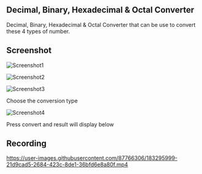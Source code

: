 ## Decimal, Binary, Hexadecimal & Octal Converter

Decimal, Binary, Hexadecimal & Octal Converter that can be use to convert these 4 types of number.

## Screenshot
![Screenshot1](https://user-images.githubusercontent.com/87766306/183295919-62f27f82-02f6-4fb1-8e60-7bb87a26d183.PNG)

![Screenshot2](https://user-images.githubusercontent.com/87766306/183295943-f71d8b04-931e-4f89-8940-edb2b65a7ef1.PNG)

![Screenshot3](https://user-images.githubusercontent.com/87766306/183295954-0c0e0e8c-56cd-4e6b-a37b-24fff21a470f.png)

Choose the conversion type

![Screenshot4](https://user-images.githubusercontent.com/87766306/183295961-7e28d1e1-2634-40e9-b3ba-af7c5fc78072.PNG)

Press convert and result will display below

## Recording
https://user-images.githubusercontent.com/87766306/183295999-21d9cad5-2684-423c-8de1-36bfd6e8a80f.mp4





